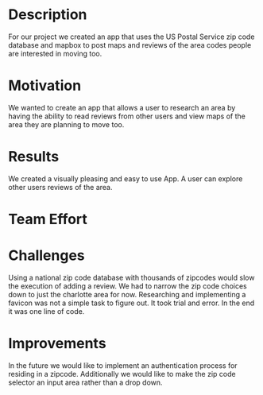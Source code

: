 # Description

For our project we created an app that uses the US Postal Service zip code database and mapbox to post maps and reviews of the area codes people are interested in moving too.

# Motivation
We wanted to create an app that allows a user to research an area by having the ability to read reviews from other users and view maps of the area they are planning to move too.

# Results
We created a visually pleasing and easy to use App.  A user can explore other users reviews of the area.

# Team Effort



# Challenges

Using a national zip code database with thousands of zipcodes would slow the execution of adding a review.  We had to narrow the zip code choices down to just the charlotte area for now.
Researching and implementing a favicon was not a simple task to figure out.  It took trial and error.  In the end it was one line of code.


# Improvements

In the future we would like to implement an authentication process for residing in a zipcode.
Additionally we would like to make the zip code selector an input area rather than a drop down.  